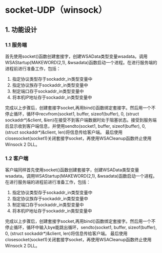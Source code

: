 # socket-UDP（winsock）
## 1. 功能设计
### 1.1 服务端
  首先使用socket()函数创建套接字，创建WSAData类型变量wsadata。调用WSAStartup(MAKEWORD(2,1), &wsadata)函数启动一个进程。在进行服务端的进程前进行准备工作，包括：
1.	指定协议类型存于sockaddr_in类型变量中
2.	指定协议族存于sockaddr_in类型变量中
3.	制定端口存于sockaddr_in类型变量中
4.	将本机IP地址存于sockaddr_in类型变量中

  完成以上步骤后，创建套接字socket,再用bind()函数绑定套接字。然后用一个不停止循环，循环中recvfrom(socket1, buffer, sizeof(buffer), 0, (struct sockaddr*)&client, &len)在接受不到客户端数据时处于阻塞状态。接受到服务端后显示收到客户端信息，并使用sendto(socket1, buffer, sizeof(buffer), 0, (struct sockaddr*)&client, len)将信息传给客户端。
最后使用closesocket(socket1)关闭套接字socket，再使用WSACleanup函数终止使用Winsock 2 DLL。


### 1.2 客户端
  客户端同样首先使用socket()函数创建套接字，创建WSAData类型变量wsadata。调用WSAStartup(MAKEWORD(2,1), &wsadata)函数启动一个进程。在进行服务端的进程前进行准备工作，包括：
1.	指定协议类型存于sockaddr_in类型变量中
2.	指定协议族存于sockaddr_in类型变量中
3.	制定端口存于sockaddr_in类型变量中
4.	将本机IP地址存于sockaddr_in类型变量中

  完成以上步骤后，创建套接字socket,再用bind()函数绑定套接字。然后用一个不停止循环，循环中输入bye能跳出循环，sendto(socket1, buffer, sizeof(buffer), 0, (struct sockaddr*)&client, len)将信息传给客户端。
最后使用closesocket(socket1)关闭套接字socket，再使用WSACleanup函数终止使用Winsock 2 DLL。


